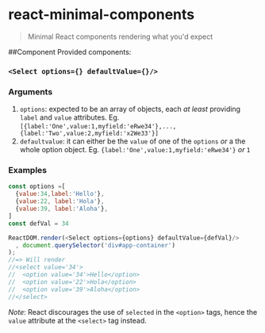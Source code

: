 # react-minimal-components

> Minimal React components rendering what you'd expect

##Component
Provided components:

### `<Select options={} defaultValue={}/>`
### Arguments
1. `options`: expected to be an array of objects, each *at least* providing `label` and `value` attributes. Eg. `[{label:'One',value:1,myfield:'eRwe34'},...,{label:'Two',value:2,myfield:'x2We33'}]`
2. `defaultvalue`: it can either be the `value` of one of the `options` *or* a the whole option object. Eg. `{label:'One',value:1,myfield:'eRwe34'}` *or* `1`

### Examples
```javascript
const options =[
  {value:34,label:'Hello'}, 
  {value:22, label:'Hola'},
  {value:39, label:'Aloha'},
]
const defVal = 34

ReactDOM.render(<Select options={options} defaultValue={defVal}/>
  , document.querySelector('div#app-container')
);
//=> Will render
//<select value='34'>
//  <option value='34'>Hello</option>
//  <option value='22'>Hola</option>
//  <option value='39'>Aloha</option>
//</select>
```
*Note*: React discourages the use of `selected` in the `<option>` tags, hence the `value` attribute at the `<select>` tag instead.


